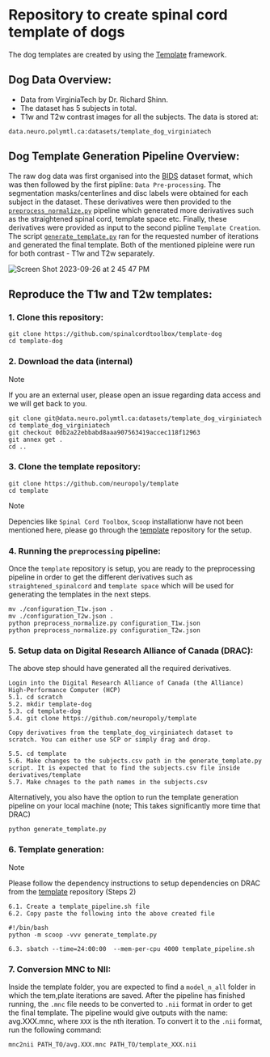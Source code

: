 # Repository to create spinal cord template of dogs
The dog templates are created by using the [Template](https://github.com/neuropoly/template) framework.


## Dog Data Overview:
- Data from VirginiaTech by Dr. Richard Shinn.
- The dataset has 5 subjects in total.
- T1w and T2w contrast images for all the subjects.
The data is stored at:
~~~
data.neuro.polymtl.ca:datasets/template_dog_virginiatech
~~~


## Dog Template Generation Pipeline Overview:
The raw dog data was first organised into the [BIDS](https://bids-specification.readthedocs.io/en/stable/) dataset format, which was then followed by the first pipline: `Data Pre-processing`. The segmentation masks/centerlines and disc labels were obtained for each subject in the dataset. These derivatives were then provided to the [`preprocess_normalize.py`](https://github.com/neuropoly/template/blob/a7915f4ccfa075a5d31f4ea84bb9761d42710e9e/preprocess_normalize.py) pipeline which generated more derivatives such as the straightened spinal cord, template space etc. Finally, these derivatives were provided as input to the second pipline `Template Creation`. The script [`generate_template.py`](https://github.com/neuropoly/template/blob/a7915f4ccfa075a5d31f4ea84bb9761d42710e9e/generate_template.py) ran for the requested number of iterations and generated the final template. Both of the mentioned pipleine were run for both contrast - T1w and T2w separately.

![Screen Shot 2023-09-26 at 2 45 47 PM](https://github.com/spinalcordtoolbox/template-dog/assets/25586344/3f87b720-f1b8-498c-a80f-b641b79c33f8)

## Reproduce the T1w and T2w templates:

### 1. Clone this repository:
~~~
git clone https://github.com/spinalcordtoolbox/template-dog
cd template-dog
~~~

### 2. Download the data (internal)
> [!NOTE]  
> If you are an external user, please open an issue regarding data access and we will get back to you.
~~~
git clone git@data.neuro.polymtl.ca:datasets/template_dog_virginiatech
cd template_dog_virginiatech
git checkout 0db2a22ebbabd8aaa907563419accec118f12963
git annex get .
cd ..
~~~

### 3. Clone the template repository:
~~~
git clone https://github.com/neuropoly/template
cd template
~~~
> [!NOTE]  
> Depencies like `Spinal Cord Toolbox`, `Scoop` installationw have not been mentioned here, please go through the [template](https://github.com/neuropoly/template) repository for the setup.

### 4. Running the `preprocessing` pipeline:
Once the `template` repository is setup, you are ready to the preprocessing pipeline in order to get the different derivatives such as `straightened_spinalcord` and `template space` which will be used for generating the templates in the next steps. 

~~~
mv ./configuration_T1w.json .
mv ./configuration_T2w.json .
python preprocess_normalize.py configuration_T1w.json
python preprocess_normalize.py configuration_T2w.json
~~~

### 5. Setup data on Digital Research Alliance of Canada (DRAC):
The above step should have generated all the required derivatives. 
~~~
Login into the Digital Research Alliance of Canada (the Alliance) High-Performance Computer (HCP)
5.1. cd scratch
5.2. mkdir template-dog
5.3. cd template-dog
5.4. git clone https://github.com/neuropoly/template

Copy derivatives from the template_dog_virginiatech dataset to scratch. You can either use SCP or simply drag and drop.

5.5. cd template
5.6. Make changes to the subjects.csv path in the generate_template.py script. It is expected that to find the subjects.csv file inside derivatives/template
5.7. Make chnages to the path names in the subjects.csv
~~~

Alternatively, you also have the option to run the template generation pipeline on your local machine (note; This takes significantly more time that DRAC)
~~~
python generate_template.py
~~~


### 6. Template generation:
> [!NOTE]  
> Please follow the dependency instructions to setup dependencies on DRAC from the [template](https://github.com/neuropoly/template) repository (Steps 2)

~~~
6.1. Create a template_pipeline.sh file
6.2. Copy paste the following into the above created file

#!/bin/bash
python -m scoop -vvv generate_template.py

6.3. sbatch --time=24:00:00  --mem-per-cpu 4000 template_pipeline.sh
~~~

### 7. Conversion MNC to NII:
Inside the template folder, you are expected to find a `model_n_all` folder in which the tem,plate iterations are saved. After the pipeline has finished running, the `.mnc` file needs to be converted to `.nii` format in order to get the final template. The pipeline would give outputs with the name: avg.XXX.mnc, where `XXX` is the nth iteration. To convert it to the `.nii` format, run the following command:

~~~
mnc2nii PATH_TO/avg.XXX.mnc PATH_TO/template_XXX.nii
~~~


